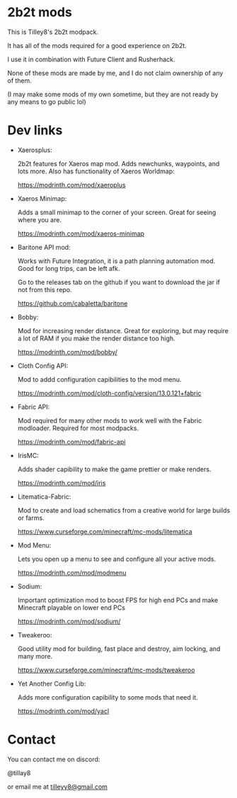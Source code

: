 # 2b2t mods

This is Tilley8's 2b2t modpack. 

It has all of the mods required for a good experience on 2b2t. 

I use it in combination with Future Client and Rusherhack. 

None of these mods are made by me, and I do not claim ownership of any of them. 

(I may make some mods of my own sometime, but they are not ready by any means to go public lol)

# Dev links

- Xaerosplus: 

  2b2t features for Xaeros map mod. Adds newchunks, waypoints, and lots more. Also has functionality of Xaeros Worldmap:

  https://modrinth.com/mod/xaeroplus

- Xaeros Minimap: 

  Adds a small minimap to the corner of your screen. Great for seeing where you are. 

  https://modrinth.com/mod/xaeros-minimap

- Baritone API mod: 

  Works with Future Integration, it is a path planning automation mod. Good for long trips, can be left afk. 

  Go to the releases tab on the github if you want to download the jar if not from this repo. 

  https://github.com/cabaletta/baritone

- Bobby: 

  Mod for increasing render distance. Great for exploring, but may require a lot of RAM if you make the render distance too high. 

  https://modrinth.com/mod/bobby/

- Cloth Config API:

  Mod to addd configuration capibilities to the mod menu. 

  https://modrinth.com/mod/cloth-config/version/13.0.121+fabric

- Fabric API:

  Mod required for many other mods to work well with the Fabric modloader. Required for most modpacks.

  https://modrinth.com/mod/fabric-api

- IrisMC:

  Adds shader capibility to make the game prettier or make renders. 

  https://modrinth.com/mod/iris

- Litematica-Fabric:

  Mod to create and load schematics from a creative world for large builds or farms. 

  https://www.curseforge.com/minecraft/mc-mods/litematica

- Mod Menu:

  Lets you open up a menu to see and configure all your active mods. 

  https://modrinth.com/mod/modmenu

- Sodium: 

  Important optimization mod to boost FPS for high end PCs and make Minecraft playable on lower end PCs

  https://modrinth.com/mod/sodium/

- Tweakeroo:

  Good utility mod for building, fast place and destroy, aim locking, and many more.

  https://www.curseforge.com/minecraft/mc-mods/tweakeroo

- Yet Another Config Lib:

  Adds more configuration capibility to some mods that need it. 

  https://modrinth.com/mod/yacl

# Contact

You can contact me on discord:

@tillay8

or email me at tilleyy8@gmail.com
